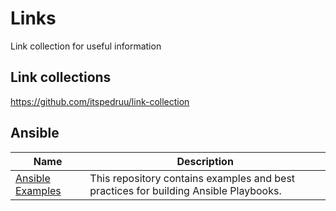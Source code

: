 # Links
Link collection for useful information 

## Link collections

https://github.com/itspedruu/link-collection

## Ansible


| Name  | Description |
| ------------- | ------------- |
| [Ansible Examples](https://github.com/ansible/ansible-examples)  | This repository contains examples and best practices for building Ansible Playbooks. |
